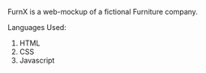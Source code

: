 FurnX is a web-mockup of a fictional Furniture company.

Languages Used:
1) HTML
2) CSS
3) Javascript
